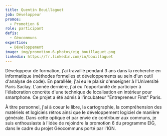 ```yaml
---
title: Quentin Bouillaguet
job: Développeur
promos:
  - Promotion 6
role: participant
defis:
  - Géocommuns
expertise:
  - Développement
image: img/promotion-6-photos/eig_bouillaguet.png
linkedin: https://fr.linkedin.com/in/bouillaguet
---
```


Développeur de formation, j'ai travaillé pendant 3 ans dans la recherche en informatique (méthodes formelles et développements au sein d'un outil d'analyse de code). En parallèle, j'ai eu le plaisir d'enseigner à l'Université Paris Saclay. L'année dernière, j'ai eu l'opportunité de participer à l'élaboration concrète d'une technique de localisation en intérieur pour smartphone. Ce projet a été admis à l'incubateur "Entrepreneur First" Paris.

À titre personnel, j'ai à coeur le libre, la cartographie, la compréhension des matériels et logiciels rétros ainsi que le développement logiciel de manière générale. Dans cette optique et par envie de contribuer aux communs, je suis enthousiaste à l'idée de rejoindre la promotion 6 du programme EIG, dans le cadre du projet Géocommuns porté par l'IGN.
